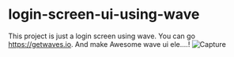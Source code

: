 # login-screen-ui-using-wave

This project is just a login screen using wave.
You can go https://getwaves.io.
And make Awesome wave ui ele....!
![Capture](https://user-images.githubusercontent.com/66193892/112006133-d3fb3680-8b51-11eb-9cc9-0e1c1b2de6c9.PNG)


